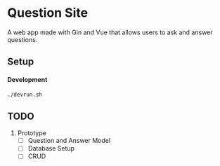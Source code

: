 # Question Site

A web app made with Gin and Vue that allows users to ask and answer questions.

## Setup

#### Development
``` bash
./devrun.sh
```

## TODO

1. Prototype
    - [ ] Question and Answer Model
    - [ ] Database Setup
    - [ ] CRUD